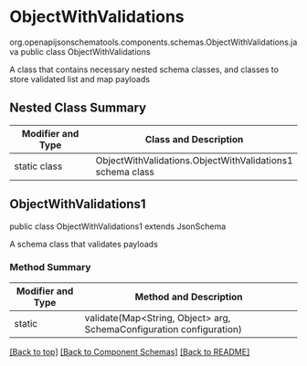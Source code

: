 # ObjectWithValidations
org.openapijsonschematools.components.schemas.ObjectWithValidations.java
public class ObjectWithValidations

A class that contains necessary nested schema classes, and classes to store validated list and map payloads

## Nested Class Summary
| Modifier and Type | Class and Description |
| ----------------- | ---------------------- |
| static class | ObjectWithValidations.ObjectWithValidations1<br> schema class |

## ObjectWithValidations1
public class ObjectWithValidations1
extends JsonSchema

A schema class that validates payloads

### Method Summary
| Modifier and Type | Method and Description |
| ----------------- | ---------------------- |
| static [](#) | validate(Map<String, Object> arg, SchemaConfiguration configuration) |

[[Back to top]](#top) [[Back to Component Schemas]](../../../README.md#Component-Schemas) [[Back to README]](../../../README.md)
